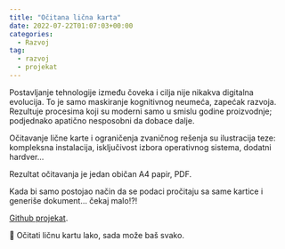 ```yaml
---
title: "Očitana lična karta"
date: 2022-07-22T01:07:03+00:00
categories:
  - Razvoj
tag:
  - razvoj
  - projekat
---
```


Postavljanje tehnologije između čoveka i cilja nije nikakva digitalna evolucija. To je samo maskiranje kognitivnog neumeća, zapećak razvoja. Rezultuje procesima koji su moderni samo u smislu godine proizvodnje; podjednako apatično nesposobni da dobace dalje.

<!--more-->

Očitavanje lične karte i ograničenja zvaničnog rešenja su ilustracija teze: kompleksna instalacija, isključivost izbora operativnog sistema, dodatni hardver...

Rezultat očitavanja je jedan običan A4 papir, PDF.

Kada bi samo postojao način da se podaci pročitaju sa same kartice i generiše dokument... čekaj malo!?!

[Github projekat](https://github.com/igr/ocitana-licna-karta).

🤯 Očitati ličnu kartu lako, sada može baš svako.